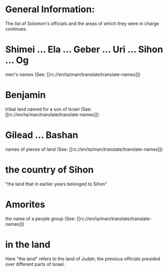 # General Information:

The list of Solomon's officials and the areas of which they were in charge continues.

# Shimei ... Ela ... Geber ... Uri ... Sihon ... Og

men's names (See: [[rc://en/ta/man/translate/translate-names]])

# Benjamin

tribal land named for a son of Israel (See: [[rc://en/ta/man/translate/translate-names]])

# Gilead ... Bashan

names of pieces of land (See: [[rc://en/ta/man/translate/translate-names]])

# the country of Sihon

"the land that in earlier years belonged to Sihon"

# Amorites

the name of a people group (See: [[rc://en/ta/man/translate/translate-names]])

# in the land

Here "the land" refers to the land of Judah; the previous officials presided over different parts of Israel.